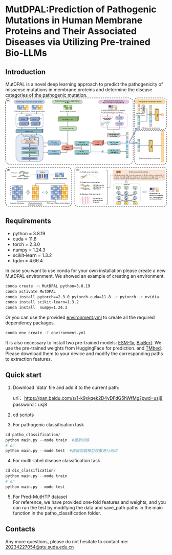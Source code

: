 # MutDPAL:Prediction of Pathogenic Mutations in Human Membrane Proteins and Their Associated Diseases via Utilizing Pre-trained Bio-LLMs
## Introduction  
MutDPAL is a novel deep learning approach to predict the pathogenicity of missense mutations in membrane proteins and determine the disease categories of the pathogenic mutation.
![MutDPAL](./architecture.png)
## Requirements

* python = 3.8.19   
* cuda = 11.8    
* torch = 2.3.0  
* numpy = 1.24.3  
* scikit-learn = 1.3.2  
* tqdm = 4.66.4  

In case you want to use conda for your own installation please create a new MutDPAL environment.
We showed an example of creating an environment.
```sh
conda create -n MutDPAL python=3.8.19
conda activate MutDPAL
conda install pytorch==2.3.0 pytorch-cuda=11.8 -c pytorch -c nvidia
conda install scikit-learn=1.3.2 
conda install  numpy=1.24.3
```
Or you can use the provided [environment.yml](./environment.yml) to create all the required dependency packages.
```sh
conda env create -f environment.yml
```

It is also necessary to install two pre-trained models: [ESM-1v](https://huggingface.co/facebook/esm1v_t33_650M_UR90S_1), [BioBert](https://huggingface.co/dmis-lab/biobert-base-cased-v1.1/). We use the pre-trained weights from HuggingFace for prediction. and [TMbed](https://github.com/BernhoferM/TMbed). Please download them to your device and modify the corresponding paths to extraction features.  

## Quick start
1. Download  'data' file and add it to the current path:

   url： https://pan.baidu.com/s/1-k9xkqek2D4yDFdG5hWfMg?pwd=usj8
   password：usj8
   
3. cd scripts
4. For pathogenic classification task  
```python
cd patho_classification/  
python main.py --mode train  #重新训练
# or
python main.py --mode test  #直接加载模型权重进行测试
```
4. For multi-label disease classification task  
 ```python
cd dis_classification/  
python main.py --mode train
# or
python main.py --mode test
```
5. For Pred-MutHTP dataset  
For reference, we have provided one-fold features and weights, and you can run the test by modifying the data and save_path paths in the main function in the patho_classification folder.


## Contacts  
Any more questions, please do not hesitate to contact me: 20234227054@stu.suda.edu.cn
